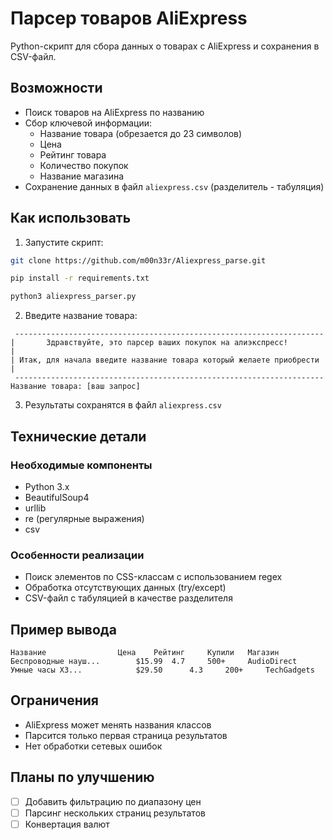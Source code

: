 # Парсер товаров AliExpress

Python-скрипт для сбора данных о товарах с AliExpress и сохранения в CSV-файл.

## Возможности
- Поиск товаров на AliExpress по названию
- Сбор ключевой информации:
  - Название товара (обрезается до 23 символов)
  - Цена
  - Рейтинг товара  
  - Количество покупок
  - Название магазина
- Сохранение данных в файл `aliexpress.csv` (разделитель - табуляция)

## Как использовать

1. Запустите скрипт:
```bash
git clone https://github.com/m00n33r/Aliexpress_parse.git

pip install -r requirements.txt

python3 aliexpress_parser.py
```

2. Введите название товара:
```
 ---------------------------------------------------------------------
|       Здравствуйте, это парсер ваших покупок на алиэкспресс!        |
| Итак, для начала введите название товара который желаете приобрести |
 ---------------------------------------------------------------------
Название товара: [ваш запрос]
```

3. Результаты сохранятся в файл `aliexpress.csv`

## Технические детали

### Необходимые компоненты
- Python 3.x
- BeautifulSoup4
- urllib
- re (регулярные выражения)
- csv

### Особенности реализации
- Поиск элементов по CSS-классам с использованием regex
- Обработка отсутствующих данных (try/except)
- CSV-файл с табуляцией в качестве разделителя

## Пример вывода
```csv
Название	            Цена	Рейтинг     Купили	 Магазин
Беспроводные науш...	    $15.99	4.7	    500+	 AudioDirect
Умные часы X3...     	    $29.50      4.3	    200+	 TechGadgets
```

## Ограничения
- AliExpress может менять названия классов
- Парсится только первая страница результатов
- Нет обработки сетевых ошибок

## Планы по улучшению
- [ ] Добавить фильтрацию по диапазону цен
- [ ] Парсинг нескольких страниц результатов
- [ ] Конвертация валют
